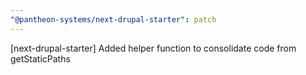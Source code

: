 ```yaml
---
"@pantheon-systems/next-drupal-starter": patch
---
```


[next-drupal-starter] Added helper function to consolidate code from getStaticPaths

